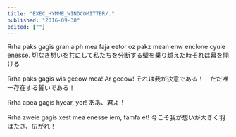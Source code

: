 ```yaml
---
title: "EXEC_HYMME_WINDCOMITTER/."
published: "2016-09-30"
edited: [""]
---
```


Rrha paks gagis gran aiph mea faja eetor oz pakz mean enw enclone cyuie enesse.
切なき想いを共にして私たちを分断する壁を乗り越えた時それは幕を開ける

Rrha paks gagis wis geeow mea! Ar geeow!
それは我が決意である！　ただ唯一存在する誓いである！

Rrha apea gagis hyear, yor!
ああ、君よ！

Rrha zweie gagis xest mea enesse iem, famfa et!
今こそ我が想いが大きく羽ばたき、広がれ！
